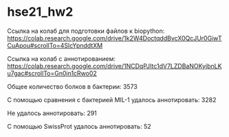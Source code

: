 # hse21_hw2

Ссылка на колаб для подготовки файлов к biopython: https://colab.research.google.com/drive/1k2W4DoctqddBvcX0QcJUr0GiwTCuApou#scrollTo=4SlcYpnddtXM

Ссылка на колаб с аннотированием: https://colab.research.google.com/drive/1NCDqPJItc1dV7LZDBaNOKyjbnLKu7gac#scrollTo=Gn0jn1cRwo02

Общее количество болков в бактерии: 3573

С помощью сравнения с бактерией MIL-1 удалось аннотировать: 3282

Не удалось аннотировать: 291

С помощью SwissProt удалось аннотировать: 52
